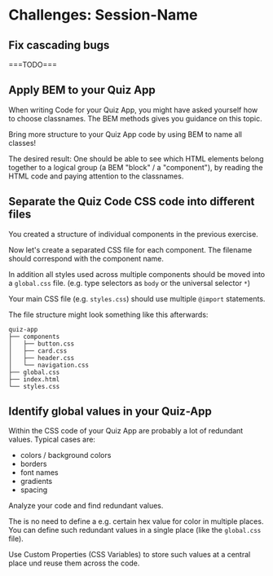 # Challenges: Session-Name

## Fix cascading bugs

===TODO===

## Apply BEM to your Quiz App

When writing Code for your Quiz App, you might have asked yourself how to choose classnames. The BEM
methods gives you guidance on this topic.

Bring more structure to your Quiz App code by using BEM to name all classes!

The desired result: One should be able to see which HTML elements belong together to a logical group
(a BEM "block" / a "component"), by reading the HTML code and paying attention to the classnames.

## Separate the Quiz Code CSS code into different files

You created a structure of individual components in the previous exercise.

Now let's create a separated CSS file for each component. The filename should correspond with the
component name.

In addition all styles used across multiple components should be moved into a `global.css` file.
(e.g. type selectors as `body` or the universal selector `*`)

Your main CSS file (e.g. `styles.css`) should use multiple `@import` statements.

The file structure might look something like this afterwards:

```
quiz-app
├── components
│   ├── button.css
│   ├── card.css
│   ├── header.css
│   └── navigation.css
├── global.css
├── index.html
└── styles.css
```

## Identify global values in your Quiz-App

Within the CSS code of your Quiz App are probably a lot of redundant values. Typical cases are:

- colors / background colors
- borders
- font names
- gradients
- spacing

Analyze your code and find redundant values.

The is no need to define a e.g. certain hex value for color in multiple places. You can define such
redundant values in a single place (like the `global.css` file).

Use Custom Properties (CSS Variables) to store such values at a central place und reuse them across
the code.
